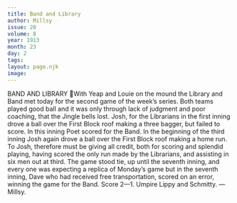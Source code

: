 ```yaml
---
title: Band and Library
author: Millsy
issue: 20
volume: 8
year: 1913
month: 23
day: 2
tags:
layout: page.njk
image:
---
```

BAND AND LIBRARY With Yeap and Louie on the mound the Library and Band met today for the second game of the week’s series. Both teams played good ball and it was only through lack of judgment and poor coaching, that the Jingle bells lost. Josh, for the Librarians in the first inning drove a ball over the First Block roof making a three bagger, but failed to score. In this inning Poet scored for the Band. In the beginning of the third inning Josh again drove a ball over the First Block roof making a home run. To Josh, therefore must be giving all credit, both for scoring and splendid playing, having scored the only run made by the Librarians, and assisting in six men out at third. The game stood tie, up until the seventh inning, and every one was expecting a replica of Monday’s game but in the seventh inning, Dave who had received free transportation, scored on an error, winning the game for the Band. Score 2—1. Umpire Lippy and Schmitty. —Millsy. 
